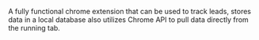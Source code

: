A fully functional chrome extension that can be used to track leads, stores data in a local database also utilizes Chrome API to pull data directly from the running tab.

